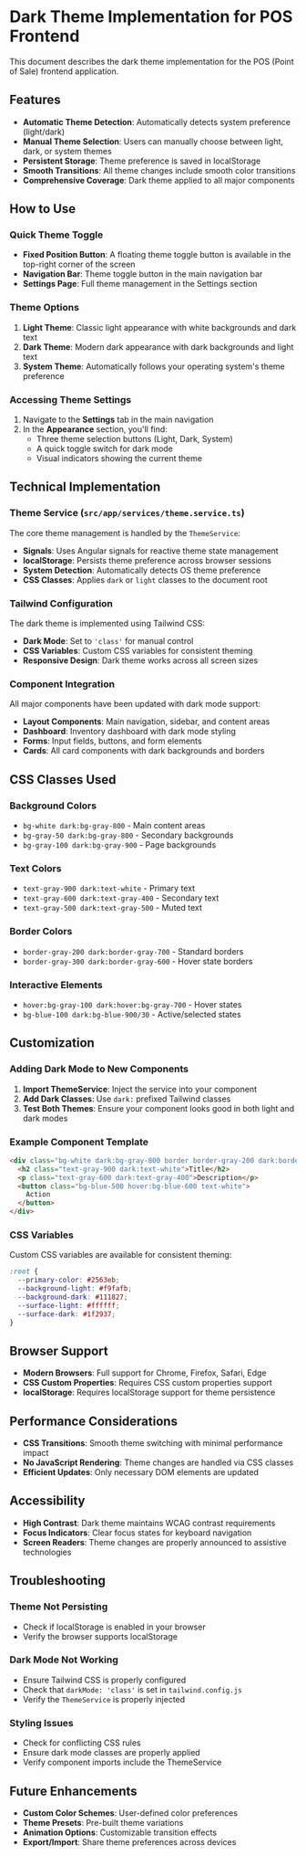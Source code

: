 # Dark Theme Implementation for POS Frontend

This document describes the dark theme implementation for the POS (Point of Sale) frontend application.

## Features

- **Automatic Theme Detection**: Automatically detects system preference (light/dark)
- **Manual Theme Selection**: Users can manually choose between light, dark, or system themes
- **Persistent Storage**: Theme preference is saved in localStorage
- **Smooth Transitions**: All theme changes include smooth color transitions
- **Comprehensive Coverage**: Dark theme applied to all major components

## How to Use

### Quick Theme Toggle
- **Fixed Position Button**: A floating theme toggle button is available in the top-right corner of the screen
- **Navigation Bar**: Theme toggle button in the main navigation bar
- **Settings Page**: Full theme management in the Settings section

### Theme Options

1. **Light Theme**: Classic light appearance with white backgrounds and dark text
2. **Dark Theme**: Modern dark appearance with dark backgrounds and light text
3. **System Theme**: Automatically follows your operating system's theme preference

### Accessing Theme Settings

1. Navigate to the **Settings** tab in the main navigation
2. In the **Appearance** section, you'll find:
   - Three theme selection buttons (Light, Dark, System)
   - A quick toggle switch for dark mode
   - Visual indicators showing the current theme

## Technical Implementation

### Theme Service (`src/app/services/theme.service.ts`)

The core theme management is handled by the `ThemeService`:

- **Signals**: Uses Angular signals for reactive theme state management
- **localStorage**: Persists theme preference across browser sessions
- **System Detection**: Automatically detects OS theme preference
- **CSS Classes**: Applies `dark` or `light` classes to the document root

### Tailwind Configuration

The dark theme is implemented using Tailwind CSS:

- **Dark Mode**: Set to `'class'` for manual control
- **CSS Variables**: Custom CSS variables for consistent theming
- **Responsive Design**: Dark theme works across all screen sizes

### Component Integration

All major components have been updated with dark mode support:

- **Layout Components**: Main navigation, sidebar, and content areas
- **Dashboard**: Inventory dashboard with dark mode styling
- **Forms**: Input fields, buttons, and form elements
- **Cards**: All card components with dark backgrounds and borders

## CSS Classes Used

### Background Colors
- `bg-white dark:bg-gray-800` - Main content areas
- `bg-gray-50 dark:bg-gray-800` - Secondary backgrounds
- `bg-gray-100 dark:bg-gray-900` - Page backgrounds

### Text Colors
- `text-gray-900 dark:text-white` - Primary text
- `text-gray-600 dark:text-gray-400` - Secondary text
- `text-gray-500 dark:text-gray-500` - Muted text

### Border Colors
- `border-gray-200 dark:border-gray-700` - Standard borders
- `border-gray-300 dark:border-gray-600` - Hover state borders

### Interactive Elements
- `hover:bg-gray-100 dark:hover:bg-gray-700` - Hover states
- `bg-blue-100 dark:bg-blue-900/30` - Active/selected states

## Customization

### Adding Dark Mode to New Components

1. **Import ThemeService**: Inject the service into your component
2. **Add Dark Classes**: Use `dark:` prefixed Tailwind classes
3. **Test Both Themes**: Ensure your component looks good in both light and dark modes

### Example Component Template

```html
<div class="bg-white dark:bg-gray-800 border border-gray-200 dark:border-gray-700">
  <h2 class="text-gray-900 dark:text-white">Title</h2>
  <p class="text-gray-600 dark:text-gray-400">Description</p>
  <button class="bg-blue-500 hover:bg-blue-600 text-white">
    Action
  </button>
</div>
```

### CSS Variables

Custom CSS variables are available for consistent theming:

```css
:root {
  --primary-color: #2563eb;
  --background-light: #f9fafb;
  --background-dark: #111827;
  --surface-light: #ffffff;
  --surface-dark: #1f2937;
}
```

## Browser Support

- **Modern Browsers**: Full support for Chrome, Firefox, Safari, Edge
- **CSS Custom Properties**: Requires CSS custom properties support
- **localStorage**: Requires localStorage support for theme persistence

## Performance Considerations

- **CSS Transitions**: Smooth theme switching with minimal performance impact
- **No JavaScript Rendering**: Theme changes are handled via CSS classes
- **Efficient Updates**: Only necessary DOM elements are updated

## Accessibility

- **High Contrast**: Dark theme maintains WCAG contrast requirements
- **Focus Indicators**: Clear focus states for keyboard navigation
- **Screen Readers**: Theme changes are properly announced to assistive technologies

## Troubleshooting

### Theme Not Persisting
- Check if localStorage is enabled in your browser
- Verify the browser supports localStorage

### Dark Mode Not Working
- Ensure Tailwind CSS is properly configured
- Check that `darkMode: 'class'` is set in `tailwind.config.js`
- Verify the `ThemeService` is properly injected

### Styling Issues
- Check for conflicting CSS rules
- Ensure dark mode classes are properly applied
- Verify component imports include the ThemeService

## Future Enhancements

- **Custom Color Schemes**: User-defined color preferences
- **Theme Presets**: Pre-built theme variations
- **Animation Options**: Customizable transition effects
- **Export/Import**: Share theme preferences across devices

